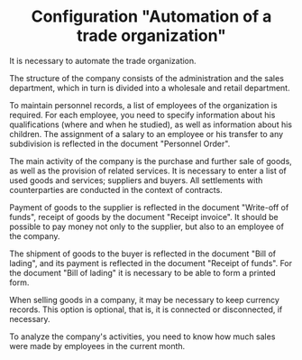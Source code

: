 <h1 align="center">Configuration "Automation of a trade organization"</h1>
<p>It is necessary to automate the trade organization.</p>
<p>The structure of the company consists of the administration and the sales department, which in turn is divided into a wholesale and retail department.</p>
<p>To maintain personnel records, a list of employees of the organization is required. For each employee, you need to specify information about his qualifications (where and when he studied), as well as information about his children. The assignment of a salary to an employee or his transfer to any subdivision is reflected in the document "Personnel Order".</p>
<p>The main activity of the company is the purchase and further sale of goods, as well as the provision of related services. It is necessary to enter a list of used goods and services; suppliers and buyers. All settlements with counterparties are conducted in the context of contracts.</p>
<p>Payment of goods to the supplier is reflected in the document "Write-off of funds", receipt of goods by the document "Receipt invoice". It should be possible to pay money not only to the supplier, but also to an employee of the company.</p>
<p>The shipment of goods to the buyer is reflected in the document "Bill of lading", and its payment is reflected in the document "Receipt of funds". For the document "Bill of lading" it is necessary to be able to form a printed form.</p>
<p>When selling goods in a company, it may be necessary to keep currency records. This option is optional, that is, it is connected or disconnected, if necessary.</p>
<p>To analyze the company's activities, you need to know how much sales were made by employees in the current month.</p>

